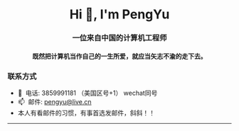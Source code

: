 <h1 align="center">Hi 👋, I'm PengYu</h1>
<h3 align="center">一位来自中国的计算机工程师</h3>
<h4 align="center">既然把计算机当作自己的一生所爱，就应当矢志不渝的走下去。</h4>

### 联系方式

- 💬&nbsp;&nbsp;电话: 3859991181 （美国区号+1） wechat同号
- 📫&nbsp;&nbsp;邮件: pengyu@live.cn
- 本人有看邮件的习惯，有事首选发邮件，斜斜！！

---

